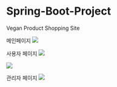 # Spring-Boot-Project
Vegan Product Shopping Site 


메인페이지
<img src="https://user-images.githubusercontent.com/101038640/208831316-5d6d7d30-e8be-4594-a66c-c4aceece1e92.png">


사용자 페이지
<img src="https://user-images.githubusercontent.com/101038640/208831793-49b998c8-7619-4fb6-a231-6251896a9313.png">


<img src="https://user-images.githubusercontent.com/101038640/208831782-91cde736-0b46-48be-b250-3daf56712dd5.png">


관리자 페이지
<img src="https://user-images.githubusercontent.com/101038640/208831798-a1d72ff3-01d5-4628-9a8a-8df8112147f6.png">


